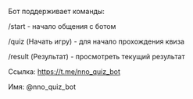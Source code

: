 Бот поддерживает команды:

/start - начало общения с ботом

/quiz (Начать игру) - для начало прохождения квиза

/result (Результат) - просмотреть текущий результат

Ссылка: https://t.me/nno_quiz_bot

Имя: @nno_quiz_bot